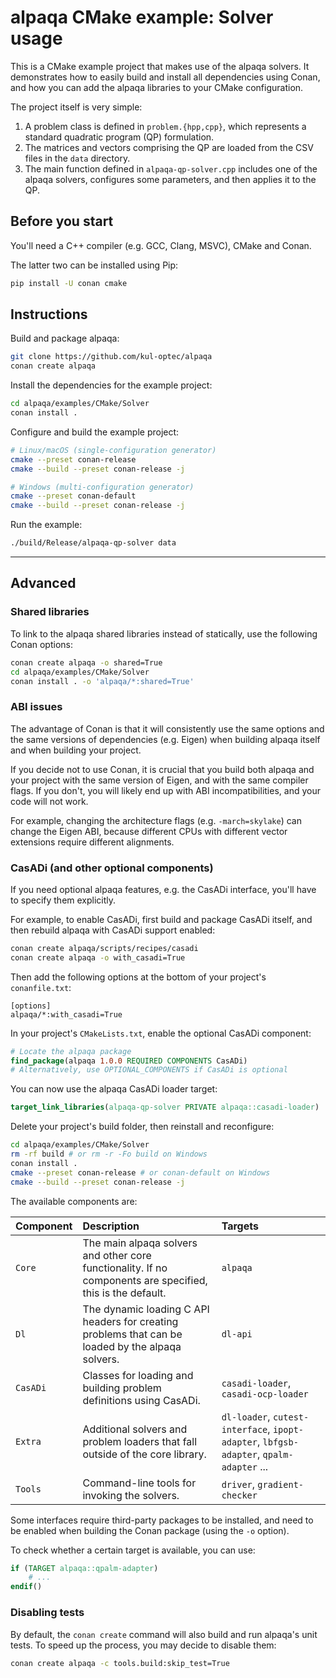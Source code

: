# alpaqa CMake example: Solver usage

This is a CMake example project that makes use of the alpaqa solvers. It
demonstrates how to easily build and install all dependencies using Conan, and
how you can add the alpaqa libraries to your CMake configuration.

The project itself is very simple:
1. A problem class is defined in `problem.{hpp,cpp}`, which represents a
   standard quadratic program (QP) formulation.
2. The matrices and vectors comprising the QP are loaded from the CSV files in
   the `data` directory.
3. The main function defined in `alpaqa-qp-solver.cpp` includes one of the
   alpaqa solvers, configures some parameters, and then applies it to the QP.

## Before you start

You'll need a C++ compiler (e.g. GCC, Clang, MSVC), CMake and Conan.

The latter two can be installed using Pip:

```sh
pip install -U conan cmake
```

## Instructions

Build and package alpaqa:

```sh
git clone https://github.com/kul-optec/alpaqa
conan create alpaqa
```

Install the dependencies for the example project:

```sh
cd alpaqa/examples/CMake/Solver
conan install .
```

Configure and build the example project:

```sh
# Linux/macOS (single-configuration generator)
cmake --preset conan-release
cmake --build --preset conan-release -j
```
```sh
# Windows (multi-configuration generator)
cmake --preset conan-default
cmake --build --preset conan-release -j
```

Run the example:

```sh
./build/Release/alpaqa-qp-solver data
```

---

## Advanced

### Shared libraries

To link to the alpaqa shared libraries instead of statically, use the following
Conan options:

```sh
conan create alpaqa -o shared=True
cd alpaqa/examples/CMake/Solver
conan install . -o 'alpaqa/*:shared=True'
```

### ABI issues

The advantage of Conan is that it will consistently use the same options and the
same versions of dependencies (e.g. Eigen) when building alpaqa itself and when
building your project.

If you decide not to use Conan, it is crucial that you build both alpaqa and
your project with the same version of Eigen, and with the same compiler flags.
If you don't, you will likely end up with ABI incompatibilities, and your code
will not work.

For example, changing the architecture flags (e.g. `-march=skylake`) can change
the Eigen ABI, because different CPUs with different vector extensions require
different alignments.

### CasADi (and other optional components)

If you need optional alpaqa features, e.g. the CasADi interface, you'll have to
specify them explicitly.

For example, to enable CasADi, first build and package CasADi itself, and then
rebuild alpaqa with CasADi support enabled:
```sh
conan create alpaqa/scripts/recipes/casadi
conan create alpaqa -o with_casadi=True
```

Then add the following options at the bottom of your project's `conanfile.txt`:
```conanfile
[options]
alpaqa/*:with_casadi=True
```

In your project's `CMakeLists.txt`, enable the optional CasADi component:

```cmake
# Locate the alpaqa package
find_package(alpaqa 1.0.0 REQUIRED COMPONENTS CasADi)
# Alternatively, use OPTIONAL_COMPONENTS if CasADi is optional
```

You can now use the alpaqa CasADi loader target:
```cmake
target_link_libraries(alpaqa-qp-solver PRIVATE alpaqa::casadi-loader)
```

Delete your project's build folder, then reinstall and reconfigure:
```sh
cd alpaqa/examples/CMake/Solver
rm -rf build # or rm -r -Fo build on Windows
conan install .
cmake --preset conan-release # or conan-default on Windows
cmake --build --preset conan-release -j
```

The available components are:

| Component | Description | Targets |
|:----------|:------------|:--------|
| `Core`    | The main alpaqa solvers and other core functionality. If no components are specified, this is the default. | `alpaqa` |
| `Dl`      | The dynamic loading C API headers for creating problems that can be loaded by the alpaqa solvers. | `dl-api` |
| `CasADi`  | Classes for loading and building problem definitions using CasADi. | `casadi-loader`, `casadi-ocp-loader` |
| `Extra`   | Additional solvers and problem loaders that fall outside of the core library. | `dl-loader`, `cutest-interface`, `ipopt-adapter`, `lbfgsb-adapter`, `qpalm-adapter` ... |
| `Tools`   | Command-line tools for invoking the solvers. | `driver`, `gradient-checker` |

Some interfaces require third-party packages to be installed, and need to be
enabled when building the Conan package (using the `-o` option).

To check whether a certain target is available, you can use:

```cmake
if (TARGET alpaqa::qpalm-adapter)
    # ...
endif()
```

### Disabling tests

By default, the `conan create` command will also build and run alpaqa's unit
tests. To speed up the process, you may decide to disable them:

```sh
conan create alpaqa -c tools.build:skip_test=True
```
